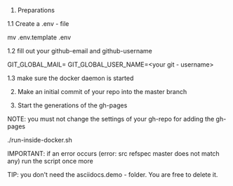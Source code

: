 1. Preparations

1.1 Create a .env - file

mv .env.template .env

1.2 fill out your github-email and github-username

GIT_GLOBAL_MAIL=<your email>
GIT_GLOBAL_USER_NAME=<your git - username>

1.3 make sure the docker daemon is started



2. Make an initial commit of your repo into the master branch



3. Start the generations of the gh-pages

NOTE: you must not change the settings of your gh-repo for adding the gh-pages

./run-inside-docker.sh

IMPORTANT: if an error occurs (error: src refspec master does not match any) run the script once more

TIP: you don't need the asciidocs.demo - folder. You are free to delete it.
